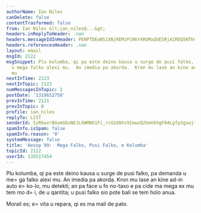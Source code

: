 ```yaml
---
authorName: Ian Niles
canDelete: false
contentTrasformed: false
from: Ian Niles &lt;ian_niles@...&gt;
headers.inReplyToHeader: .nan
headers.messageIdInHeader: PENPTDEwNS1XNjREMzFCNkY4RUMxQUE5RjA1REQ5NThCRUQwQHBoeC5nYmw+
headers.referencesHeader: .nan
layout: email
msgId: 2122
msgSnippet: Plu kolumba, qi pa este deino kausa u surge de pusi falko, pa demanda
  u mega falko alexi mu.  An imedia pa akorda.  Kron mu lase an kine ad-in auto eko-lo,
  mu
nextInTime: 2123
nextInTopic: 2123
numMessagesInTopic: 2
postDate: '1319652758'
prevInTime: 2121
prevInTopic: 0
profile: ian_niles
replyTo: LIST
senderId: 5zRkwvrBGomGDxNEJL6WMWX1Fi_rcU2d0Xs9ImwzQ2UeUkhgF04Lgfp3gswjt5GnVBvytBXiHDzTJI2KpOQJuUcqjeAo3kqI
spamInfo.isSpam: false
spamInfo.reason: '0'
systemMessage: false
title: 'Aesop 99:  Mega Falko, Pusi Falko, e Kolumba'
topicId: 2122
userId: 135517454
---
```



Plu kolumba, qi pa este deino kausa u surge de pusi falko, pa demanda u me=
ga falko alexi mu.  An imedia pa akorda.  Kron mu lase an kine ad-in auto e=
ko-lo, mu detekti; an pa face u fo no-taxo e pa cide ma mega ex mu tem mo d=
i, de u qantita; u pusi falko sio pote bali se tem holo anua.

Morali es; e=
vita u repara, qi es ma mali de pato.  		 	   		  
